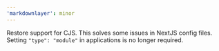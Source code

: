 ```yaml
---
'markdownlayer': minor
---
```


Restore support for CJS.
This solves some issues in NextJS config files.
Setting `"type": "module"` in applications is no longer required.
